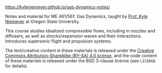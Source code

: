 https://kyleniemeyer.github.io/gas-dynamics-notes/

Notes and material for ME 461/561: Gas Dynamics, taught by [Prof. Kyle Niemeyer](https://niemeyer-research-group.github.io) at Oregon State University.

This course studies idealized compressible flows, including in nozzles and diffusers, as well as shocks/expansion waves and their interactions. Introduces supersonic flight and propulsion systems.

The text/creative content in these materials is released under the [Creative Commons Attribution-ShareAlike (BY-SA) 4.0 license](https://creativecommons.org/licenses/by-sa/4.0), and the code content of these materials is released under the BSD 3-clause license (see `LICENSE` for details).